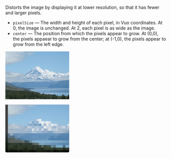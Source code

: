 Distorts the image by displaying it at lower resolution, so that it has fewer and larger pixels. 

   - `pixelSize` — The width and height of each pixel, in Vuo coordinates. At 0, the image is unchanged. At 2, each pixel is as wide as the image. 
   - `center` — The position from which the pixels appear to grow.  At (0,0), the pixels appaear to grow from the center; at (-1,0), the pixels appear to grow from the left edge.

![](mountains.png)

![](pixellate.png)
